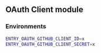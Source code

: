 ## OAuth Client module

### Environments

```bash
ENTRY_OAUTH_GITHUB_CLIENT_ID=x
ENTRY_OAUTH_GITHUB_CLIENT_SECRET=x
```
